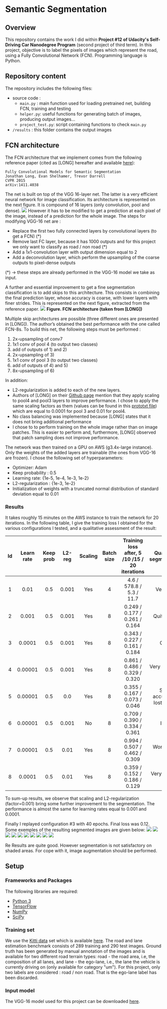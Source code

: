 ﻿# Semantic Segmentation

## Overview
This repository contains the work I did within **Project #12 of Udacity's Self-Driving Car Nanodegree Program** (second project of third term). In this project, objective is to label the pixels of images which represent the road, using a Fully Convolutional Network (FCN). Programming language is Python.

## Repository content
The repository includes the following files:

 - source code :
	 - `main.py` : main function used for loading pretrained net, building FCN, training and testing
	 - `helper.py`:  useful functions for generating batch of images, producing output images...
	- `project_test.py`: script containing functions to check `main.py`
- `/results` : this folder contains the output images  

## FCN architecture

The FCN architecture that we implement comes from the following reference paper (cited as [LONG] hereafter and available [here]( https://people.eecs.berkeley.edu/~jonlong/long_shelhamer_fcn.pdf)):

    Fully Convolutional Models for Semantic Segmentation
    Jonathan Long, Evan Shelhamer, Trevor Darrell
    CVPR 2015
    arXiv:1411.4038

The net is built on top of the VGG 16-layer net. The latter is a very efficient neural network for image classification. Its architecture is represented on the next figure. It is compound of 16 layers (only convolution, pool and dense).
![](./vgg16.png)
 However it has to be modified to get a prediction at each pixel of the image, instead of a prediction for the whole image.
The steps for modifying VGG-16 net are : 
-	Replace the first two fully connected layers by convolutional layers (to get a FCN) (*)
-	Remove last FC layer, because it has 1000 outputs and for this project we only want to classify as road / non road (*)
-	Add a 1x1-convolution layer with output dimension equal to 2
-	Add a deconvolution layer, which perform the upsampling of the coarse outputs to pixel-dense outputs

(*) -> these steps are already performed in the VGG-16 model we take as input. 

A further and essential improvement to get a fine segmentation classification is to add skips to this architecture. This consists in combining the final prediction layer, whose accuracy is coarse, with lower layers with finer strides. This is represented on the next figure, extracted from the reference paper.
![](./fcn.png)
**Figure. FCN architecture (taken from [LONG])**

Multiple skip architectures are possible (three different ones are presented in [LONG]). The author’s obtained the best performance with the one called FCN-8s. To build this net, the following steps must be performed :
1) 2x-upsampling of conv7
2) 1x1 conv of pool 4 (to output two classes)
3) add of outputs of 1) and 2)
4) 2x-upsampling of 3)
5) 1x1 conv of pool 3 (to output two classes)
6) add of outputs of 4) and 5)
7) 8x-upsampling of 6)

In addition:
- L2-regularization is added to each of the new layers. 
- Authors of [LONG] on their [Github page](https://github.com/shelhamer/fcn.berkeleyvision.org) mention that they apply scaling to pool4 and pool3 layers to improve performance. I chose to apply the same scaling factors as them (values can be found in this [prototxt file](https://github.com/shelhamer/fcn.berkeleyvision.org/blob/master/voc-fcn8s-atonce/train.prototxt)) which are equal to 0.0001 for pool 3 and 0.01 for pool4.
- No class balancing was implemented because [LONG] states that it does not bring additional performance
- I chose to to perform training on the whole image rather than on image patches. This is easier to perform and, furthermore, [LONG] observed that patch sampling does not improve performance.

The network was then trained on a GPU on AWS (g3.4x-large instance). Only the weights of the added layers are trainable (the ones from VGG-16 are frozen).
I chose the following set of hyperparameters:
-	Optimizer: Adam
-	Keep probability : 0.5
-	Learning rate: {1e-5, 1e-4, 1e-3, 1e-2}
-	L2-regularization : {1e-3, 1e-2}
-	Initialization of weights with a truncated normal distribution of standard deviation equal to 0.01


### Results
It takes roughly 15 minutes on the AWS instance to train the network for 20 iterations.
In the following table, I give the training loss I obtained for the various configurations I tested, and a qualitative assessment of the result:

| Id | Learn rate|Keep prob|L2-reg|Scaling|Batch size| Training loss after, 5 /10 /15 / 20 iterations| Quality of segmentation|
|:-----:|:-----:|:-----:|:-----:|:-----:|:-----:|:-----:|:--:|
|1|0.01|0.5|0.001|Yes|4| 4.6 / 578.8 / 5.3 / 11.7 | Very bad|
|2|0.001|0.5|0.001|Yes|8| 0.249 / 0.177 / 0.261 / 0.164 | Quite good |
|3|0.0001|0.5|0.001|Yes|8| 0.343 / 0.227 / 0.161 / 0.184 | Good |
|4|0.00001|0.5|0.001|Yes|8| 0.861 / 0.486 / 0.329 / 0.320 | Very similar to #3 |
|5|0.00001|0.5|0.0|Yes|8| 0.355 / 0.167 / 0.073 / 0.046 | Some accuracy is lost wrt #4|
|6|0.00001|0.5|0.001|No|8| 0.709 / 0.390 / 0.334 / 0.361 |Idem  |
|7|0.00001|0.5|0.01|Yes|8| 0.994 / 0.507 / 0.462 / 0.309  | Worse than #6 |
|8|0.0001|0.5|0.01|Yes|8| 0.359 / 0.152 / 0.186 / 0.129  | Very close to #3 |

To sum-up results, we observe that scaling and L2-regularization (factor=0.001) bring some further improvement to the segmentation. The performance is almost the same for learning rates equal to 0.001 and 0.0001.

Finally I replayed configuration #3 with 40 epochs. Final loss was 0.12. Some exemples of the resulting segmented images are given below:
![](./results/ex1.png)
![](./results/ex2.png)
![](./results/ex3.png)
![](./results/ex4.png)
![](./results/ex5.png)
![](./results/ex6.png)
![](./results/ex7.png)
![](./results/ex8.png)
![](./results/ex9.png)
![](./results/ex10.png)

Re
Results are quite good. However segmentation is not satisfactory on shaded areas. For cope with it, image augmentation should be performed.

## Setup
### Frameworks and Packages
The following libraries are required:
 - [Python 3](https://www.python.org/)
 - [TensorFlow](https://www.tensorflow.org/)
 - [NumPy](http://www.numpy.org/)
 - [SciPy](https://www.scipy.org/)

### Training set
We use the [Kitti data](http://www.cvlibs.net/datasets/kitti/eval_road.php) set which is available [here]( http://www.cvlibs.net/download.php?file=data_road.zip). The road and lane estimation benchmark consists of 289 training and 290 test images. Ground truth has been generated by manual annotation of the images and is available for two different road terrain types: road - the road area, i.e, the composition of all lanes, and lane - the ego-lane, i.e., the lane the vehicle is currently driving on (only available for category "um"). 
For this project, only two labels are considered : road / non road. That is the ego-lane label has been discarded.

### Input model
The VGG-16 model used for this project can be downloaded [here]( https://s3-us-west-1.amazonaws.com/udacity-selfdrivingcar/vgg.zip).

